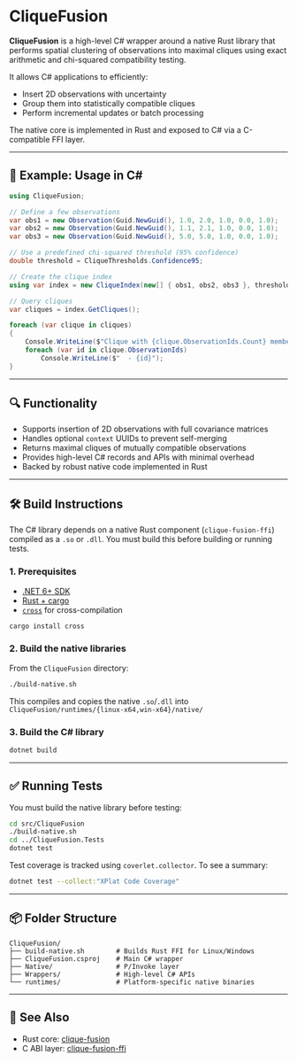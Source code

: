 # CliqueFusion

**CliqueFusion** is a high-level C# wrapper around a native Rust library that performs spatial clustering of observations into maximal cliques using exact arithmetic and chi-squared compatibility testing.

It allows C# applications to efficiently:

- Insert 2D observations with uncertainty
- Group them into statistically compatible cliques
- Perform incremental updates or batch processing

The native core is implemented in Rust and exposed to C# via a C-compatible FFI layer.

---

## 🚀 Example: Usage in C#

```csharp
using CliqueFusion;

// Define a few observations
var obs1 = new Observation(Guid.NewGuid(), 1.0, 2.0, 1.0, 0.0, 1.0);
var obs2 = new Observation(Guid.NewGuid(), 1.1, 2.1, 1.0, 0.0, 1.0);
var obs3 = new Observation(Guid.NewGuid(), 5.0, 5.0, 1.0, 0.0, 1.0);

// Use a predefined chi-squared threshold (95% confidence)
double threshold = CliqueThresholds.Confidence95;

// Create the clique index
using var index = new CliqueIndex(new[] { obs1, obs2, obs3 }, threshold);

// Query cliques
var cliques = index.GetCliques();

foreach (var clique in cliques)
{
    Console.WriteLine($"Clique with {clique.ObservationIds.Count} members:");
    foreach (var id in clique.ObservationIds)
        Console.WriteLine($"  - {id}");
}
```

---

## 🔍 Functionality

- Supports insertion of 2D observations with full covariance matrices
- Handles optional `context` UUIDs to prevent self-merging
- Returns maximal cliques of mutually compatible observations
- Provides high-level C# records and APIs with minimal overhead
- Backed by robust native code implemented in Rust

---

## 🛠 Build Instructions

The C# library depends on a native Rust component (`clique-fusion-ffi`) compiled as a `.so` or `.dll`. You must build this before building or running tests.

### 1. Prerequisites

- [.NET 6+ SDK](https://dotnet.microsoft.com/)
- [Rust + cargo](https://rustup.rs/)
- [`cross`](https://github.com/cross-rs/cross) for cross-compilation

```bash
cargo install cross
```

### 2. Build the native libraries

From the `CliqueFusion` directory:

```bash
./build-native.sh
```

This compiles and copies the native `.so`/`.dll` into `CliqueFusion/runtimes/{linux-x64,win-x64}/native/`

### 3. Build the C# library

```bash
dotnet build
```

---

## ✅ Running Tests

You must build the native library before testing:

```bash
cd src/CliqueFusion
./build-native.sh
cd ../CliqueFusion.Tests
dotnet test
```

Test coverage is tracked using `coverlet.collector`. To see a summary:

```bash
dotnet test --collect:"XPlat Code Coverage"
```

---

## 📦 Folder Structure

```
CliqueFusion/
├── build-native.sh        # Builds Rust FFI for Linux/Windows
├── CliqueFusion.csproj    # Main C# wrapper
├── Native/                # P/Invoke layer
├── Wrappers/              # High-level C# APIs
└── runtimes/              # Platform-specific native binaries
```

---

## 🧪 See Also

- Rust core: [clique-fusion](../../../)
- C ABI layer: [clique-fusion-ffi](../../../clique-fusion-ffi)
